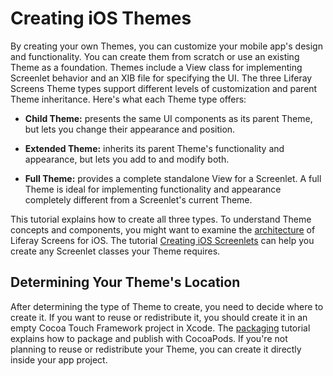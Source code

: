 # Creating iOS Themes [](id=creating-ios-themes)

By creating your own Themes, you can customize your mobile app's design and
functionality. You can create them from scratch or use an existing Theme as a
foundation. Themes include a View class for implementing Screenlet behavior and
an XIB file for specifying the UI. The three Liferay Screens Theme types support
different levels of customization and parent Theme inheritance. Here's what each
Theme type offers: 

-   **Child Theme:** presents the same UI components as its parent Theme, but 
    lets you change their appearance and position. 

-   **Extended Theme:** inherits its parent Theme's functionality and 
    appearance, but lets you add to and modify both. 

-   **Full Theme:** provides a complete standalone View for a Screenlet. A full
    Theme is ideal for implementing functionality and appearance completely
    different from a Screenlet's current Theme. 

This tutorial explains how to create all three types. To understand Theme
concepts and components, you might want to examine the
[architecture](/develop/tutorials/-/knowledge_base/7-0/architecture-of-liferay-screens-for-ios)
of Liferay Screens for iOS. The tutorial
[Creating iOS Screenlets](/develop/tutorials/-/knowledge_base/7-0/creating-ios-screenlets)
can help you create any Screenlet classes your Theme requires. 

## Determining Your Theme's Location [](id=determining-your-themes-location)

After determining the type of Theme to create, you need to decide where to
create it. If you want to reuse or redistribute it, you should create it in an
empty Cocoa Touch Framework project in Xcode. The 
[packaging](/develop/tutorials/-/knowledge_base/7-0/packaging-ios-themes)
tutorial explains how to package and publish with CocoaPods. If you're
not planning to reuse or redistribute your Theme, you can create it directly
inside your app project. 
